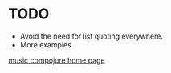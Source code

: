 
# TODO

* Avoid the need for list quoting everywhere.
* More examples

[music compojure home page](http://matthowlett.com/music-compojure.html)
